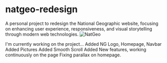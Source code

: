 # natgeo-redesign
A personal project to redesign the National Geographic website, focusing on enhancing user experience, responsiveness, and visual storytelling through modern web technologies.
![NatGeo](https://github.com/user-attachments/assets/ea2b46aa-9917-40e8-b3ee-cf7f0e07e988)

I'm currently working on the project...
Added NG Logo, Homepage, Navbar
Added Pictures
Added Smooth Scroll
Added New features, working continuously on the page
Fixing parallax on homepage.
